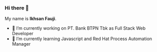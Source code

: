 ### Hi there 👋

My name is **Ikhsan Fauji**.

- 🔭 I’m currently working on PT. Bank BTPN Tbk as Full Stack Web Developer
- 🌱 I’m currently learning Javascript and Red Hat Process Automation Manager
